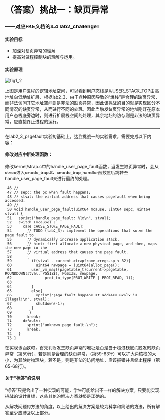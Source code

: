 # （答案）挑战一：缺页异常

### ——对应PKE文档的4.4 lab2_challenge1

#### 实验目标

* 加深对缺页异常的理解
* 提高对进程控制块的理解与运用。

#### 实验原理

<img src="ans-pictures/user_vm_space.png" alt="fig1_2" style="zoom:100%;" />

上图是用户进程的逻辑地址空间，可以看到用户态栈是从USER_STACK_TOP由高地址向低地址扩展，根据lab2_3，由于各种原因导致的“爆栈”是合理的缺页异常，而非法访问其它地址空间则是非法的缺页异常，因此该挑战的目的就是实现区分不同情况的缺页异常，从而进行不同的处理。因此当触发缺页异常的地址刚好在原本用户态栈底旁边时，则进行扩展栈空间的处理，其余地址的访存则是非法的缺页异常，应直接终止进程的运行。

---



在lab2_3_pagefault实验的基础上，达到挑战一的实验需求，需要完成以下内容：

#### 修改对应中断处理函数：

修改kernel/strap.c中的handle_user_page_fault函数，当发生缺页异常时，会从stvec进入smode_trap.S、smode_trap_handler函数然后跳转至handle_user_page_fault来进行最终的处理。

```
 46 //
 47 // sepc: the pc when fault happens;
 48 // stval: the virtual address that causes pagefault when being accessed.
 49 //
 50 void handle_user_page_fault(uint64 mcause, uint64 sepc, uint64 stval) {
 51   sprint("handle_page_fault: %lx\n", stval);
 52   switch (mcause) {
 53     case CAUSE_STORE_PAGE_FAULT:
 54       // TODO (lab2_3): implement the operations that solve the page fault to
 55       // dynamically increase application stack. 
 56       // hint: first allocate a new physical page, and then, maps the new page to the
 57       // virtual address that causes the page fault.
 58       {
 59         if(stval - current->trapframe->regs.sp < 32){
 60           uint64 newpage = (uint64)alloc_page();
 61         user_vm_map((pagetable_t)current->pagetable, ROUNDDOWN(stval, PGSIZE), PGSIZE, newpage,
 62               prot_to_type(PROT_WRITE | PROT_READ, 1));
 63           
 64         }
 65         else{
 66           sprint("page fault happens at address 0x%lx is illegal!\n", stval);
 67           shutdown(-1);
 68         }
 69        }
 70       break;
 71     default:
 72       sprint("unknown page fault.\n");
 73       break;
 74   }
 75 }
```

在实现该函数时，首先判断发生缺页异常的地址是否是由于超过栈底而触发的缺页异常（第59行），若是则是合理的缺页异常，（第59-63行）可以扩大内核栈的大小，为其映射物理块，若不是，则是非法的访问地址，应该报错并且终止程序（第65-68行）。



#### 关于“标答”的说明

“标答”只是给出了一种实现的可能，学生可能给出不一样的解决方案。只要能实现挑战的设计目标，这些其他的解决方案就都是正确的。

从解决问题的方法的角度，以上给出的解决方案是较为科学和简洁的方法，所有解答至少应涉及以上部分。

